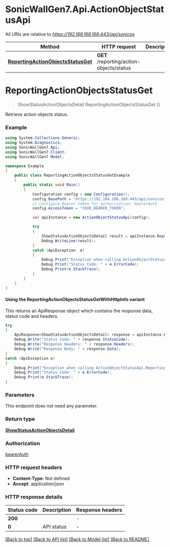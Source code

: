 # SonicWallGen7.Api.ActionObjectStatusApi

All URIs are relative to *https://192.168.168.168:443/api/sonicos*

| Method | HTTP request | Description |
|--------|--------------|-------------|
| [**ReportingActionObjectsStatusGet**](ActionObjectStatusApi.md#reportingactionobjectsstatusget) | **GET** /reporting/action-objects/status |  |

<a id="reportingactionobjectsstatusget"></a>
# **ReportingActionObjectsStatusGet**
> ShowStatusActionObjectsDetail ReportingActionObjectsStatusGet ()



Retrieve action objects status.

### Example
```csharp
using System.Collections.Generic;
using System.Diagnostics;
using SonicWallGen7.Api;
using SonicWallGen7.Client;
using SonicWallGen7.Model;

namespace Example
{
    public class ReportingActionObjectsStatusGetExample
    {
        public static void Main()
        {
            Configuration config = new Configuration();
            config.BasePath = "https://192.168.168.168:443/api/sonicos";
            // Configure Bearer token for authorization: bearerAuth
            config.AccessToken = "YOUR_BEARER_TOKEN";

            var apiInstance = new ActionObjectStatusApi(config);

            try
            {
                ShowStatusActionObjectsDetail result = apiInstance.ReportingActionObjectsStatusGet();
                Debug.WriteLine(result);
            }
            catch (ApiException  e)
            {
                Debug.Print("Exception when calling ActionObjectStatusApi.ReportingActionObjectsStatusGet: " + e.Message);
                Debug.Print("Status Code: " + e.ErrorCode);
                Debug.Print(e.StackTrace);
            }
        }
    }
}
```

#### Using the ReportingActionObjectsStatusGetWithHttpInfo variant
This returns an ApiResponse object which contains the response data, status code and headers.

```csharp
try
{
    ApiResponse<ShowStatusActionObjectsDetail> response = apiInstance.ReportingActionObjectsStatusGetWithHttpInfo();
    Debug.Write("Status Code: " + response.StatusCode);
    Debug.Write("Response Headers: " + response.Headers);
    Debug.Write("Response Body: " + response.Data);
}
catch (ApiException e)
{
    Debug.Print("Exception when calling ActionObjectStatusApi.ReportingActionObjectsStatusGetWithHttpInfo: " + e.Message);
    Debug.Print("Status Code: " + e.ErrorCode);
    Debug.Print(e.StackTrace);
}
```

### Parameters
This endpoint does not need any parameter.
### Return type

[**ShowStatusActionObjectsDetail**](ShowStatusActionObjectsDetail.md)

### Authorization

[bearerAuth](../README.md#bearerAuth)

### HTTP request headers

 - **Content-Type**: Not defined
 - **Accept**: application/json


### HTTP response details
| Status code | Description | Response headers |
|-------------|-------------|------------------|
| **200** |  |  -  |
| **0** | API status |  -  |

[[Back to top]](#) [[Back to API list]](../README.md#documentation-for-api-endpoints) [[Back to Model list]](../README.md#documentation-for-models) [[Back to README]](../README.md)


